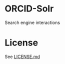 # ORCID-Solr
Search engine interactions

    
# License
See [LICENSE.md](https://github.com/ORCID/ORCID-Work-in-Progress/blob/master/LICENSE.md)

